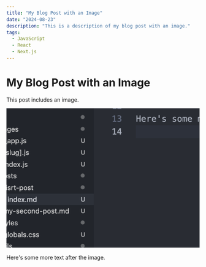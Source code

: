 ```yaml
---
title: "My Blog Post with an Image"
date: "2024-08-23"
description: "This is a description of my blog post with an image."
tags:
  - JavaScript
  - React
  - Next.js
---
```


# My Blog Post with an Image

This post includes an image.

![Alt text for the image](/images/image.png)

Here's some more text after the image.
